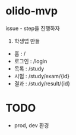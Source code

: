 # olido-mvp

issue - step을 진행하자

1. 학생앱 만들
  - 홈 : /
  - 로그인 : /login
  - 목록 : /study
  - 시험 : /study/exam/{id}
  - 결과 : /study/result/{id}

# TODO
- prod, dev 환경

